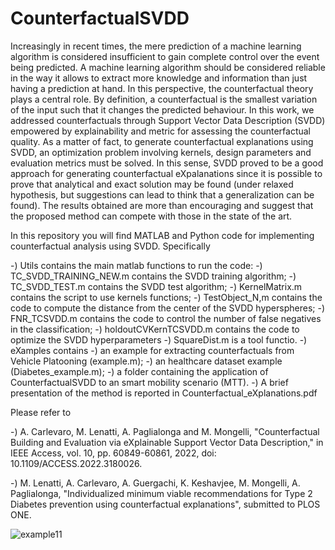 # CounterfactualSVDD

Increasingly in recent times, the mere prediction of a machine learning algorithm is considered insufficient to gain complete control over the event being predicted. A machine learning algorithm should be considered reliable in the way it allows to extract more knowledge and information than just having a prediction at hand. In this perspective, the counterfactual theory plays a central role. By definition, a counterfactual is the smallest variation of the input such that it changes the predicted behaviour.
In this work, we addressed counterfactuals through Support Vector Data Description (SVDD) empowered by explainability and metric for assessing the counterfactual quality. 
As a matter of fact, to generate counterfactual explanations using SVDD, an optimization problem involving kernels, design parameters and evaluation metrics must be solved. In this sense, SVDD proved to be a good approach for generating counterfactual eXpalanations since it is possible to prove that analytical and exact solution may be found (under relaxed hypothesis, but suggestions can lead to think that a generalization can be found). 
The results obtained are more than encouraging and suggest that the proposed method can compete with those in the state of the art.

In this repository you will find MATLAB and Python code for implementing counterfactual analysis using SVDD. Specifically

-) Utils contains the main matlab functions to run the code:
    -) TC_SVDD_TRAINING_NEW.m contains the SVDD training algorithm;
    -) TC_SVDD_TEST.m contains the SVDD test algorithm;
    -) KernelMatrix.m contains the script to use kernels functions;
    -) TestObject_N,m contains the code to compute the distance from the center of the SVDD hyperspheres;
    -) FNR_TCSVDD.m contains the code to control the number of false negatives in the classification;
    -) holdoutCVKernTCSVDD.m contains the code to optimize the SVDD hyperparameters
    -) SquareDist.m is a tool functio.
-) eXamples contains 
    -) an example for extracting counterfactuals from Vehicle Platooning (example.m);
    -) an healthcare dataset example (Diabetes_example.m);
    -) a folder containing the application of CounterfactualSVDD to an smart mobility scenario (MTT).
 -) A brief presentation of the method is reported in Counterfactual_eXplanations.pdf

Please refer to 

-) A. Carlevaro, M. Lenatti, A. Paglialonga and M. Mongelli, "Counterfactual Building and Evaluation via eXplainable Support Vector Data Description," in IEEE Access, vol. 10, pp. 60849-60861, 2022, doi: 10.1109/ACCESS.2022.3180026. 

-) M. Lenatti, A. Carlevaro, A. Guergachi, K. Keshavjee, M. Mongelli, A. Paglialonga, "Individualized minimum viable recommendations for Type 2
Diabetes prevention using counterfactual explanations", submitted to PLOS ONE.






![example11](https://user-images.githubusercontent.com/99175531/173586503-5dec263d-a2bf-4806-a0d1-596599b5933a.png)


